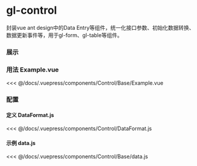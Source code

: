 # gl-control

封装vue ant design中的Data Entry等组件，统一化接口参数、初始化数据转换、数据更新事件等，用于gl-form、gl-table等组件。

### 展示
<Control-Base-Example></Control-Base-Example>

### 用法 Example.vue

<<< @/docs/.vuepress/components/Control/Base/Example.vue

### 配置

#### 定义 DataFormat.js
<<< @/docs/.vuepress/components/Control/DataFormat.js

#### 示例 data.js
<<< @/docs/.vuepress/components/Control/Base/data.js


